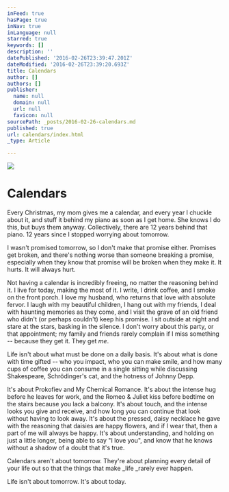 ```yaml
---
inFeed: true
hasPage: true
inNav: true
inLanguage: null
starred: true
keywords: []
description: ''
datePublished: '2016-02-26T23:39:47.201Z'
dateModified: '2016-02-26T23:39:20.693Z'
title: Calendars
author: []
authors: []
publisher:
  name: null
  domain: null
  url: null
  favicon: null
sourcePath: _posts/2016-02-26-calendars.md
published: true
url: calendars/index.html
_type: Article

---
```

![](https://the-grid-user-content.s3-us-west-2.amazonaws.com/163a0153-4187-4979-9eb2-6a56a679473d.jpg)

# Calendars

Every Christmas, my mom gives me a calendar, and every year I chuckle about it, and stuff it behind my piano as soon as I get home. She knows I do this, but buys them anyway. Collectively, there are 12 years behind that piano. 12 years since I stopped worrying about tomorrow.

I wasn't promised tomorrow, so I don't make that promise either. Promises get broken, and there's nothing worse than someone breaking a promise, especially when they know that promise will be broken when they make it. It hurts. It will always hurt.

Not having a calendar is incredibly freeing, no matter the reasoning behind it. I live for today, making the most of it. I write, I drink coffee, and I smoke on the front porch. I love my husband, who returns that love with absolute fervor. I laugh with my beautiful children, I hang out with my friends, I deal with haunting memories as they come, and I visit the grave of an old friend who didn't (or perhaps couldn't) keep his promise. I sit outside at night and stare at the stars, basking in the silence. I don't worry about this party, or that appointment; my family and friends rarely complain if I miss something -- because they get it. They get _me_.

Life isn't about what must be done on a daily basis. It's about what is done with time gifted -- who you impact, who you can make smile, and how many cups of coffee you can consume in a single sitting while discussing Shakespeare, Schrödinger's cat, and the hotness of Johnny Depp.

It's about Prokofiev and My Chemical Romance. It's about the intense hug before he leaves for work, and the Romeo & Juliet kiss before bedtime on the stairs because you lack a balcony. It's about touch, and the intense looks you give and receive, and how long you can continue that look without having to look away. It's about the pressed, daisy necklace he gave with the reasoning that daisies are happy flowers, and if I wear that, then a part of me will always be happy. It's about understanding, and holding on just a little longer, being able to say "I love you", and know that he knows without a shadow of a doubt that it's true.

Calendars aren't about tomorrow. They're about planning every detail of your life out so that the things that make _life _rarely ever happen.

Life isn't about tomorrow. It's about today.